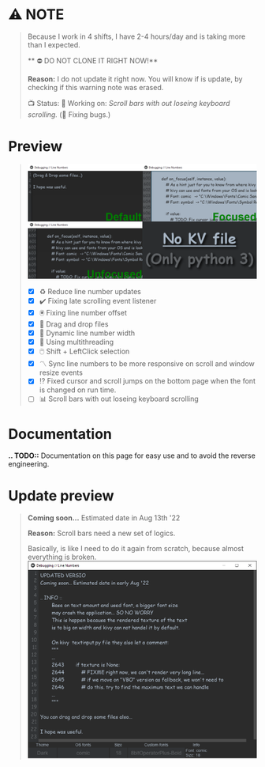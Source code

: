 # :warning: NOTE
> Because I work in 4 shifts, I have 2-4 hours/day and is taking more than I expected.
> 
> ** :no_entry: DO NOT CLONE IT RIGHT NOW!**
> 
> **Reason:** I do not update it right now. You will know if is update, by checking if this warning note was erased.
> 
> :tv: Status:
> :dna: Working on: *Scroll bars with out loseing keyboard scrolling.*
> (:test_tube: Fixing bugs.)
> <!-- - [ ] :test_tube: Working on documentation. -->

# Preview
> ![Preview TextInputCustom](https://github.com/kmcasi/Python_Kivy/blob/main/PREVIEW/UIX/TextInputCustom.png)
> - [x] :recycle: Reduce line number updates
> - [x] :heavy_check_mark: Fixing late scrolling event listener
> - [x] :trackball: Fixing line number offset
> - [x] :page_facing_up: Drag and drop files
> - [x] :triangular_ruler: Dynamic line number width
> - [x] :rocket: Using multithreading
> - [x] :computer_mouse: Shift + LeftClick selection
> - [x] :part_alternation_mark: Sync line numbers to be more responsive on scroll and window resize events
> - [x] :interrobang: Fixed cursor and scroll jumps on the bottom page when the font is changed on run time.
> - [ ] :bar_chart: Scroll bars with out loseing keyboard scrolling

# Documentation
**.. TODO::** Documentation on this page for easy use and to avoid the reverse engineering.

# Update preview
> **Coming soon...** Estimated date in Aug 13th '22
> 
> **Reason:** Scroll bars need a new set of logics.
> 
> Basically, is like I need to do it again from scratch, because almost everything is broken.
> ![Preview TextInputCustom Update](https://github.com/kmcasi/Python_Kivy/blob/main/PREVIEW/UIX/TextInputCustom_Coming.png)

<!-- https://github.com/ikatyang/emoji-cheat-sheet/blob/master/README.md -->
